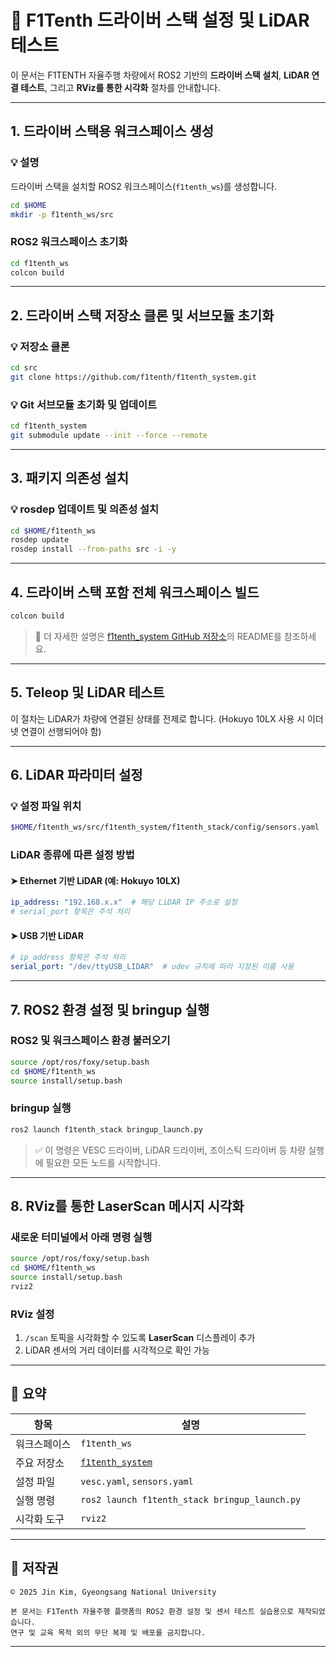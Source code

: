 # 🚗 F1Tenth 드라이버 스택 설정 및 LiDAR 테스트

이 문서는 F1TENTH 자율주행 차량에서 ROS2 기반의 **드라이버 스택 설치**, **LiDAR 연결 테스트**, 그리고 **RViz를 통한 시각화** 절차를 안내합니다.

---

## 1. 드라이버 스택용 워크스페이스 생성

### 💡 설명  
드라이버 스택을 설치할 ROS2 워크스페이스(`f1tenth_ws`)를 생성합니다.

```bash
cd $HOME
mkdir -p f1tenth_ws/src
````

### ROS2 워크스페이스 초기화

```bash
cd f1tenth_ws
colcon build
```

---

## 2. 드라이버 스택 저장소 클론 및 서브모듈 초기화

### 💡 저장소 클론

```bash
cd src
git clone https://github.com/f1tenth/f1tenth_system.git
```

### 💡 Git 서브모듈 초기화 및 업데이트

```bash
cd f1tenth_system
git submodule update --init --force --remote
```

---

## 3. 패키지 의존성 설치

### 💡 rosdep 업데이트 및 의존성 설치

```bash
cd $HOME/f1tenth_ws
rosdep update
rosdep install --from-paths src -i -y
```

---

## 4. 드라이버 스택 포함 전체 워크스페이스 빌드

```bash
colcon build
```

> 📎 더 자세한 설명은 [f1tenth\_system GitHub 저장소](https://github.com/f1tenth/f1tenth_system)의 README를 참조하세요.

---

## 5. Teleop 및 LiDAR 테스트

이 절차는 LiDAR가 차량에 연결된 상태를 전제로 합니다.
(Hokuyo 10LX 사용 시 이더넷 연결이 선행되어야 함)

---

## 6. LiDAR 파라미터 설정

### 💡 설정 파일 위치

```bash
$HOME/f1tenth_ws/src/f1tenth_system/f1tenth_stack/config/sensors.yaml
```

### LiDAR 종류에 따른 설정 방법

#### ➤ Ethernet 기반 LiDAR (예: Hokuyo 10LX)

```yaml
ip_address: "192.168.x.x"  # 해당 LiDAR IP 주소로 설정
# serial_port 항목은 주석 처리
```

#### ➤ USB 기반 LiDAR

```yaml
# ip_address 항목은 주석 처리
serial_port: "/dev/ttyUSB_LIDAR"  # udev 규칙에 따라 지정된 이름 사용
```

---

## 7. ROS2 환경 설정 및 bringup 실행

### ROS2 및 워크스페이스 환경 불러오기

```bash
source /opt/ros/foxy/setup.bash
cd $HOME/f1tenth_ws
source install/setup.bash
```

### bringup 실행

```bash
ros2 launch f1tenth_stack bringup_launch.py
```

> ✅ 이 명령은 VESC 드라이버, LiDAR 드라이버, 조이스틱 드라이버 등 차량 실행에 필요한 모든 노드를 시작합니다.

---

## 8. RViz를 통한 LaserScan 메시지 시각화

### 새로운 터미널에서 아래 명령 실행

```bash
source /opt/ros/foxy/setup.bash
cd $HOME/f1tenth_ws
source install/setup.bash
rviz2
```

### RViz 설정

1. `/scan` 토픽을 시각화할 수 있도록 **LaserScan** 디스플레이 추가
2. LiDAR 센서의 거리 데이터를 시각적으로 확인 가능

---

## 📝 요약

| 항목     | 설명                                                            |
| ------ | ------------------------------------------------------------- |
| 워크스페이스 | `f1tenth_ws`                                                  |
| 주요 저장소 | [`f1tenth_system`](https://github.com/f1tenth/f1tenth_system) |
| 설정 파일  | `vesc.yaml`, `sensors.yaml`                                   |
| 실행 명령  | `ros2 launch f1tenth_stack bringup_launch.py`                 |
| 시각화 도구 | `rviz2`                                                       |

---

## 📄 저작권

```
© 2025 Jin Kim, Gyeongsang National University

본 문서는 F1Tenth 자율주행 플랫폼의 ROS2 환경 설정 및 센서 테스트 실습용으로 제작되었습니다.  
연구 및 교육 목적 외의 무단 복제 및 배포를 금지합니다.
```
---
 
